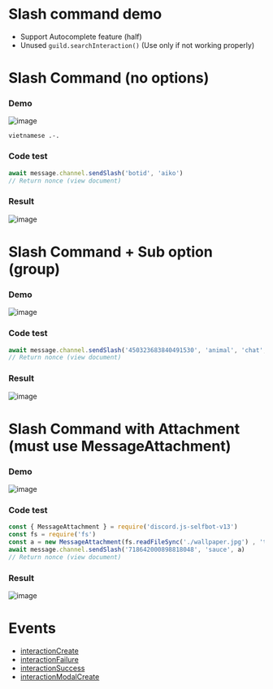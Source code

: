 # Slash command demo 
- Support Autocomplete feature (half)
- Unused `guild.searchInteraction()` (Use only if not working properly)

# Slash Command (no options)

### Demo

![image](https://user-images.githubusercontent.com/71698422/173344527-86520c60-64cd-459c-ba3b-d35f14279f93.png)

`vietnamese .-.`

### Code test

```js
await message.channel.sendSlash('botid', 'aiko')
// Return nonce (view document)
```

### Result

![image](https://user-images.githubusercontent.com/71698422/173346835-c747daa5-cd99-41df-9d28-fecf3b7e1ac9.png)

# Slash Command + Sub option (group)

### Demo

![image](https://user-images.githubusercontent.com/71698422/173346438-678009a1-870c-49a2-97fe-8ceed4f1ab64.png)

### Code test

```js
await message.channel.sendSlash('450323683840491530', 'animal', 'chat', 'bye')
// Return nonce (view document)
```

### Result

![image](https://user-images.githubusercontent.com/71698422/173346620-ba54f0d8-efc6-4f40-9093-34feda171a3c.png)

# Slash Command with Attachment (must use MessageAttachment)

### Demo

![image](https://user-images.githubusercontent.com/71698422/173346964-0c44f91f-e5bf-43d4-8401-914fc3e92073.png)

### Code test

```js
const { MessageAttachment } = require('discord.js-selfbot-v13')
const fs = require('fs')
const a = new MessageAttachment(fs.readFileSync('./wallpaper.jpg') , 'test.jpg') 
await message.channel.sendSlash('718642000898818048', 'sauce', a)
// Return nonce (view document)
```

### Result

![image](https://user-images.githubusercontent.com/71698422/173347075-5c8a1347-3845-489e-956b-63975911b6e0.png)

# Events

- [interactionCreate](https://discordjs-self-v13.netlify.app/#/docs/docs/main/class/Client?scrollTo=e-interactionCreate)
- [interactionFailure](https://discordjs-self-v13.netlify.app/#/docs/docs/main/class/Client?scrollTo=e-interactionFailure)
- [interactionSuccess](https://discordjs-self-v13.netlify.app/#/docs/docs/main/class/Client?scrollTo=e-interactionSuccess)
- [interactionModalCreate](https://discordjs-self-v13.netlify.app/#/docs/docs/main/class/Client?scrollTo=e-interactionModalCreate)
